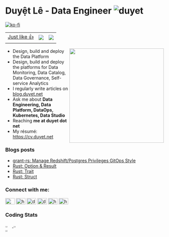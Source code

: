 <h1>Duyệt Lê - Data Engineer <img src="https://komarev.com/ghpvc/?username=duyet" alt="duyet" /></h1> 

[![ko-fi](https://ko-fi.com/img/githubbutton_sm.svg)](https://ko-fi.com/duyet)


|                                                                                                                     |                                                               |                                                                |
| ------------------------------------------------------------------------------------------------------------------- | ------------------------------------------------------------: | -------------------------------------------------------------: |
| [Just like 👍](https://poll.fizzy.wtf/vote?duyet.vote=yes&redirect=https://github.com/duyet) | ![](https://poll.fizzy.wtf/show?duyet.vote=yes) | ![](https://poll.fizzy.wtf/count?duyet.vote=yes) |



<img src="https://i.imgur.com/xwjP2uD.jpg" width="300" style="float: right" />

- Design, build and deploy the Data Platform
- Design, build and deploy the platforms for Data Monitoring, Data Catalog, Data Governance, Self-service Analytics
- I regularly write articles on [blog.duyet.net](https://blog.duyet.net)
- Ask me about **Data Engineering, Data Platform, DataOps, Kubernetes, Data Studio**
- Reaching **me at duyet dot net**
- My résumé: https://cv.duyet.net

### Blogs posts
<!-- BLOG-POST-LIST:START -->
- [grant-rs: Manage Redshift/Postgres Privileges GitOps Style](https://blog.duyet.net/2022/02/grant-redshift-gitops.html)
- [Rust: Option &amp; Result](https://blog.duyet.net/2022/02/rust-option-result.html)
- [Rust: Trait](https://blog.duyet.net/2022/02/rust-trait.html)
- [Rust: Struct](https://blog.duyet.net/2022/02/rust-struct.html)
<!-- BLOG-POST-LIST:END -->

<p align="left">
<h3 align="left">Connect with me:</h3>
<a href="https://t.me/duyet" target="blank"><img align="center" src="https://cdn.jsdelivr.net/npm/simple-icons@6.7.0/icons/telegram.svg" alt="@duyet" height="20" width="30" /></a>
<a href="https://ko-fi.com/duyet" target="blank"><img align="center" src="https://cdn.jsdelivr.net/npm/simple-icons@6.7.0/icons/kofi.svg" alt="https://ko-fi.com/duyet" height="20" width="30" /></a>
<a href="https://twitter.com/_duyet" target="blank"><img align="center" src="https://cdn.jsdelivr.net/npm/simple-icons@6.7.0/icons/twitter.svg" alt="duyetdev" height="20" width="30" /></a>
<a href="https://linkedin.com/in/duyet" target="blank"><img align="center" src="https://cdn.jsdelivr.net/npm/simple-icons@6.7.0/icons/linkedin.svg" alt="duyet" height="20" width="30" /></a>
<a href="https://blog.duyet.net/rss.xml" target="blank"><img align="center" src="https://cdn.jsdelivr.net/npm/simple-icons@6.7.0/icons/rss.svg" alt="https://blog.duyet.net/rss.xml" height="20" width="30" /></a>
<a href="https://unsplash.com/@_duyet" target="blank"><img align="center" src="https://cdn.jsdelivr.net/npm/simple-icons@6.7.0/icons/unsplash.svg" alt="https://unsplash.com/@_duyet" height="20" width="30" /></a>

</p>

### Coding Stats

<div style="display: flex; flex-wrap: wrap">
  <a href="https://github.com/duyet">
  <img style="width: 32%" src="https://wakatime.com/share/@8d67d3f3-1ae6-4b1e-a8a1-32c57b3e05f9/e3bcf43a-620f-416f-b8ac-1f74fa16e4e2.png" />
  <img style="width: 32%" src="https://wakatime.com/share/@8d67d3f3-1ae6-4b1e-a8a1-32c57b3e05f9/5fd68fc4-d79a-432b-8ae0-8c2474b13de0.png" />
  <img style="width: 32%" src="https://github-readme-stats.vercel.app/api?username=duyet&show_icons=true&theme=vue&hide_border=true&custom_title=@duyet" />
  </a>
</div>
